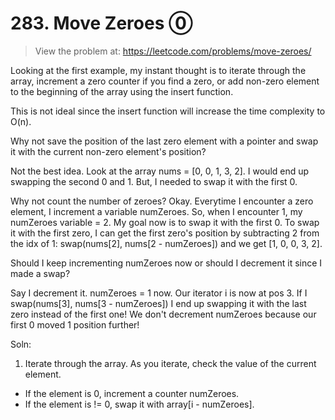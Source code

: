 # 283. Move Zeroes ⓪
> View the problem at: https://leetcode.com/problems/move-zeroes/

Looking at the first example, my instant thought is to iterate through the array, increment a zero counter if you find a zero,
or add non-zero element to the beginning of the array using the insert function.

This is not ideal since the insert function will increase the time complexity to O(n).

Why not save the position of the last zero element with a pointer 
and swap it with the current non-zero element's position?

Not the best idea. Look at the array nums = [0, 0, 1, 3, 2]. 
I would end up swapping the second 0 and 1. But, I needed to swap it with the first 0.

Why not count the number of zeroes? Okay. Everytime I encounter a zero element, I increment a variable numZeroes. 
So, when I encounter 1, my numZeroes variable = 2. My goal now is to swap it with the first 0.
To swap it with the first zero, I can get the first zero's position
by subtracting 2 from the idx of 1: swap(nums[2], nums[2 - numZeroes]) and we get
[1, 0, 0, 3, 2].

Should I keep incrementing numZeroes now or should I decrement it since I made a swap?

Say I decrement it. numZeroes = 1 now. Our iterator i is now at pos 3.
If I swap(nums[3], nums[3 - numZeroes]) I end up swapping it with the last zero instead of the first one! We don't 
decrement numZeroes because our first 0 moved 1 position further!

Soln:
1. Iterate through the array. As you iterate, check the value of the current element.
 - If the element is 0, increment a counter numZeroes.
 - If the element is != 0, swap it with array[i - numZeroes].





